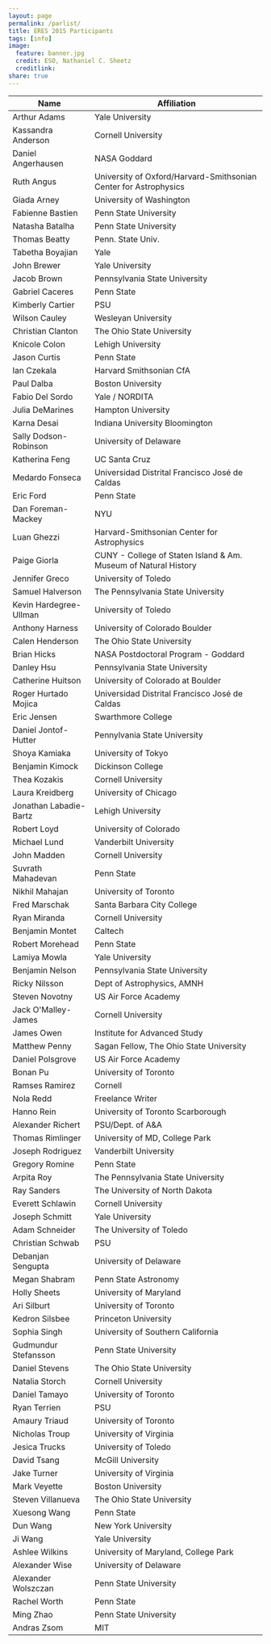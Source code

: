 ```yaml
---
layout: page
permalink: /parlist/
title: ERES 2015 Participants 
tags: [info]
image:
  feature: banner.jpg
  credit: ESO, Nathaniel C. Sheetz
  creditlink: 
share: true
---
```




Name | Affiliation
------|-----------
Arthur Adams | Yale University
Kassandra Anderson | Cornell University
Daniel Angerhausen | NASA Goddard
Ruth Angus | University of Oxford/Harvard-Smithsonian Center for Astrophysics
Giada Arney | University of Washington
Fabienne Bastien | Penn State University
Natasha Batalha | Penn State University
Thomas Beatty | Penn. State Univ.
Tabetha Boyajian | Yale
John Brewer | Yale University
Jacob Brown | Pennsylvania State University
Gabriel Caceres | Penn State
Kimberly Cartier | PSU
Wilson Cauley | Wesleyan University
Christian Clanton | The Ohio State University
Knicole Colon | Lehigh University
Jason Curtis | Penn State
Ian Czekala | Harvard Smithsonian CfA
Paul Dalba | Boston University
Fabio Del Sordo | Yale / NORDITA
Julia DeMarines | Hampton University
Karna Desai | Indiana University Bloomington
Sally Dodson-Robinson | University of Delaware
Katherina Feng | UC Santa Cruz
Medardo Fonseca | Universidad Distrital Francisco José de Caldas
Eric Ford | Penn State
Dan Foreman-Mackey | NYU
Luan Ghezzi | Harvard-Smithsonian Center for Astrophysics
Paige Giorla | CUNY - College of Staten Island & Am. Museum of Natural History
Jennifer Greco | University of Toledo
Samuel Halverson | The Pennsylvania State University
Kevin Hardegree-Ullman | University of Toledo
Anthony Harness | University of Colorado Boulder
Calen Henderson | The Ohio State University
Brian Hicks | NASA Postdoctoral Program - Goddard
Danley Hsu | Pennsylvania State University
Catherine Huitson | University of Colorado at Boulder
Roger Hurtado Mojica | Universidad Distrital Francisco José de Caldas
Eric Jensen | Swarthmore College
Daniel Jontof-Hutter | Pennylvania State University
Shoya Kamiaka | University of Tokyo
Benjamin Kimock | Dickinson College
Thea Kozakis | Cornell University
Laura Kreidberg | University of Chicago
Jonathan Labadie-Bartz | Lehigh University
Robert Loyd | University of Colorado
Michael Lund | Vanderbilt University
John Madden | Cornell University
Suvrath Mahadevan | Penn State
Nikhil Mahajan | University of Toronto
Fred Marschak | Santa Barbara City College
Ryan Miranda | Cornell University
Benjamin Montet | Caltech
Robert Morehead | Penn State
Lamiya Mowla | Yale University
Benjamin Nelson | Pennsylvania State University
Ricky Nilsson | Dept of Astrophysics, AMNH
Steven Novotny | US Air Force Academy
Jack O'Malley-James | Cornell University
James Owen | Institute for Advanced Study
Matthew Penny | Sagan Fellow, The Ohio State University
Daniel Polsgrove | US Air Force Academy
Bonan Pu | University of Toronto
Ramses Ramirez | Cornell
Nola Redd | Freelance Writer
Hanno Rein | University of Toronto Scarborough
Alexander Richert | PSU/Dept. of A&A
Thomas Rimlinger | University of MD, College Park
Joseph Rodriguez | Vanderbilt University
Gregory Romine | Penn State
Arpita Roy | The Pennsylvania State University
Ray Sanders | The University of North Dakota
Everett Schlawin | Cornell University
Joseph Schmitt | Yale University
Adam Schneider | The University of Toledo
Christian Schwab | PSU
Debanjan Sengupta | University of Delaware
Megan Shabram | Penn State Astronomy
Holly Sheets | University of Maryland
Ari Silburt | University of Toronto
Kedron Silsbee | Princeton University
Sophia Singh | University of Southern California
Gudmundur Stefansson | Penn State University
Daniel Stevens | The Ohio State University
Natalia Storch | Cornell University
Daniel Tamayo | University of Toronto
Ryan Terrien | PSU
Amaury Triaud | University of Toronto
Nicholas Troup | University of Virginia
Jesica Trucks | University of Toledo
David Tsang | McGill University
Jake Turner | University of Virginia
Mark Veyette | Boston University
Steven Villanueva | The Ohio State University
Xuesong Wang | Penn State
Dun Wang | New York University
Ji Wang | Yale University
Ashlee Wilkins | University of Maryland, College Park
Alexander Wise | University of Delaware
Alexander Wolszczan | Penn State University
Rachel Worth | Penn State
Ming Zhao | Penn State University
Andras Zsom | MIT